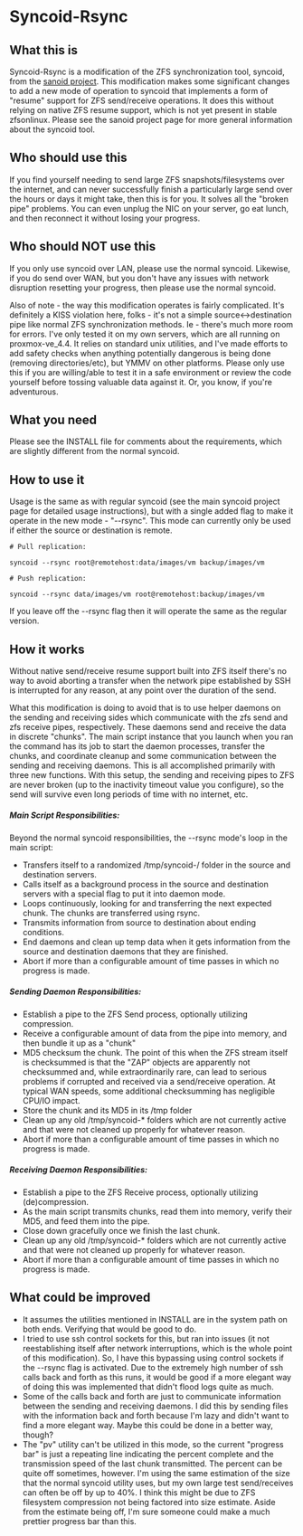 # Syncoid-Rsync

What this is
------------

Syncoid-Rsync is a modification of the ZFS synchronization tool, syncoid, from the <a href="https://github.com/jimsalterjrs/sanoid">sanoid project</a>. This modification makes some significant changes to add a new mode of operation to syncoid that implements a form of "resume" support for ZFS send/receive operations. It does this without relying on native ZFS resume support, which is not yet present in stable zfsonlinux. Please see the sanoid project page for more general information about the syncoid tool.

Who should use this
-------------------

If you find yourself needing to send large ZFS snapshots/filesystems over the internet, and can never successfully finish a particularly large send over the hours or days it might take, then this is for you. It solves all the "broken pipe" problems. You can even unplug the NIC on your server, go eat lunch, and then reconnect it without losing your progress.

Who should NOT use this
-----------------------

If you only use syncoid over LAN, please use the normal syncoid. Likewise, if you do send over WAN, but you don't have any issues with network disruption resetting your progress, then please use the normal syncoid.

Also of note - the way this modification operates is fairly complicated. It's definitely a KISS violation here, folks - it's not a simple source<->destination pipe like normal ZFS synchronization methods. Ie - there's much more room for errors. I've only tested it on my own servers, which are all running on proxmox-ve_4.4. It relies on standard unix utilities, and I've made efforts to add safety checks when anything potentially dangerous is being done (removing directories/etc), but YMMV on other platforms. Please only use this if you are willing/able to test it in a safe environment or review the code yourself before tossing valuable data against it. Or, you know, if you're adventurous.

What you need
-------------

Please see the INSTALL file for comments about the requirements, which are slightly different from the normal syncoid.

How to use it
-------------

Usage is the same as with regular syncoid (see the main syncoid project page for detailed usage instructions), but with a single added flag to make it operate in the new mode - "--rsync". This mode can currently only be used if either the source or destination is remote.

```
# Pull replication:

syncoid --rsync root@remotehost:data/images/vm backup/images/vm

# Push replication:

syncoid --rsync data/images/vm root@remotehost:backup/images/vm
```

If you leave off the --rsync flag then it will operate the same as the regular version.

How it works
------------

Without native send/receive resume support built into ZFS itself there's no way to avoid aborting a transfer when the network pipe established by SSH is interrupted for any reason, at any point over the duration of the send.

What this modification is doing to avoid that is to use helper daemons on the sending and receiving sides which communicate with the zfs send and zfs receive pipes, respectively. These daemons send and receive the data in discrete "chunks". The main script instance that you launch when you ran the command has its job to start the daemon processes, transfer the chunks, and coordinate cleanup and some communication between the sending and receiving daemons. This is all accomplished primarily with three new functions. With this setup, the sending and receiving pipes to ZFS are never broken (up to the inactivity timeout value you configure), so the send will survive even long periods of time with no internet, etc.

##### Main Script Responsibilities:

Beyond the normal syncoid responsibilities, the --rsync mode's loop in the main script:

+ Transfers itself to a randomized /tmp/syncoid-<randomsessionID>/ folder in the source and destination servers.
+ Calls itself as a background process in the source and destination servers with a special flag to put it into daemon mode.
+ Loops continuously, looking for and transferring the next expected chunk. The chunks are transferred using rsync.
+ Transmits information from source to destination about ending conditions.
+ End daemons and clean up temp data when it gets information from the source and destination daemons that they are finished.
+ Abort if more than a configurable amount of time passes in which no progress is made.

##### Sending Daemon Responsibilities:

+ Establish a pipe to the ZFS Send process, optionally utilizing compression.
+ Receive a configurable amount of data from the pipe into memory, and then bundle it up as a "chunk"
+ MD5 checksum the chunk. The point of this when the ZFS stream itself is checksummed is that the "ZAP" objects are apparently not checksummed and, while extraordinarily rare, can lead to serious problems if corrupted and received via a send/receive operation. At typical WAN speeds, some additional checksumming has negligible CPU/IO impact.
+ Store the chunk and its MD5 in its /tmp folder
+ Clean up any old /tmp/syncoid-* folders which are not currently active and that were not cleaned up properly for whatever reason.
+ Abort if more than a configurable amount of time passes in which no progress is made.

##### Receiving Daemon Responsibilities:

+ Establish a pipe to the ZFS Receive process, optionally utilizing (de)compression.
+ As the main script transmits chunks, read them into memory, verify their MD5, and feed them into the pipe.
+ Close down gracefully once we finish the last chunk.
+ Clean up any old /tmp/syncoid-* folders which are not currently active and that were not cleaned up properly for whatever reason.
+ Abort if more than a configurable amount of time passes in which no progress is made.

What could be improved
----------------------

+ It assumes the utilities mentioned in INSTALL are in the system path on both ends. Verifying that would be good to do.
+ I tried to use ssh control sockets for this, but ran into issues (it not reestablishing itself after network interruptions, which is the whole point of this modification). So, I have this bypassing using control sockets if the --rsync flag is activated. Due to the extremely high number of ssh calls back and forth as this runs, it would be good if a more elegant way of doing this was implemented that didn't flood logs quite as much.
+ Some of the calls back and forth are just to communicate information between the sending and receiving daemons. I did this by sending files with the information back and forth because I'm lazy and didn't want to find a more elegant way. Maybe this could be done in a better way, though?
+ The "pv" utility can't be utilized in this mode, so the current "progress bar" is just a repeating line indicating the percent complete and the transmission speed of the last chunk transmitted. The percent can be quite off sometimes, however. I'm using the same estimation of the size that the normal syncoid utility uses, but my own large test send/receives can often be off by up to 40%. I think this might be due to ZFS filesystem compression not being factored into size estimate. Aside from the estimate being off, I'm sure someone could make a much prettier progress bar than this.
